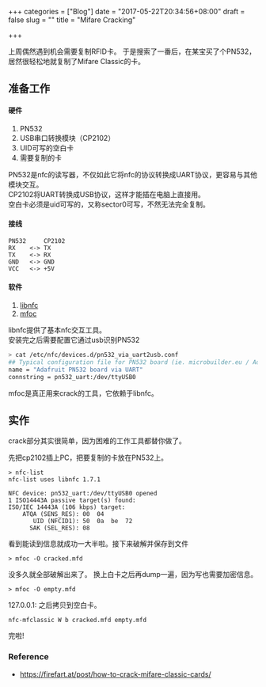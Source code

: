 +++
categories = ["Blog"]
date = "2017-05-22T20:34:56+08:00"
draft = false
slug = ""
title = "Mifare Cracking"

+++

上周偶然遇到机会需要复制RFID卡。
于是搜索了一番后，在某宝买了个PN532，居然很轻松地就复制了Mifare Classic的卡。

## 准备工作

#### 硬件

1. PN532
2. USB串口转换模块（CP2102）
3. UID可写的空白卡
4. 需要复制的卡

PN532是nfc的读写器，不仅如此它将nfc的协议转换成UART协议，更容易与其他模块交互。<br/>
CP2102将UART转换成USB协议，这样才能插在电脑上直接用。<br/>
空白卡必须是uid可写的，又称sector0可写，不然无法完全复制。<br/>

#### 接线

```
PN532     CP2102
RX    <-> TX
TX    <-> RX
GND   <-> GND
VCC   <-> +5V
```

#### 软件

1. [libnfc](https://github.com/nfc-tools/libnfc)
2. [mfoc](https://github.com/nfc-tools/mfoc)

libnfc提供了基本nfc交互工具。<br/>
安装完之后需要配置它通过usb识别PN532

```bash
> cat /etc/nfc/devices.d/pn532_via_uart2usb.conf 
## Typical configuration file for PN532 board (ie. microbuilder.eu / Adafruit) device
name = "Adafruit PN532 board via UART"
connstring = pn532_uart:/dev/ttyUSB0
```

mfoc是真正用来crack的工具，它依赖于libnfc。

## 实作
crack部分其实很简单，因为困难的工作工具都替你做了。

先把cp2102插上PC，把要复制的卡放在PN532上。

```
> nfc-list
nfc-list uses libnfc 1.7.1

NFC device: pn532_uart:/dev/ttyUSB0 opened
1 ISO14443A passive target(s) found:
ISO/IEC 14443A (106 kbps) target:
    ATQA (SENS_RES): 00  04  
       UID (NFCID1): 50  0a  be  72  
      SAK (SEL_RES): 08  

```

看到能读到信息就成功一大半啦。接下来破解并保存到文件

```
> mfoc -O cracked.mfd
```

没多久就全部破解出来了。
换上白卡之后再dump一遍，因为写也需要加密信息。

```
> mfoc -O empty.mfd
```
127.0.0.1:
之后拷贝到空白卡。

```
nfc-mfclassic W b cracked.mfd empty.mfd
```

完啦!

### Reference

- https://firefart.at/post/how-to-crack-mifare-classic-cards/

